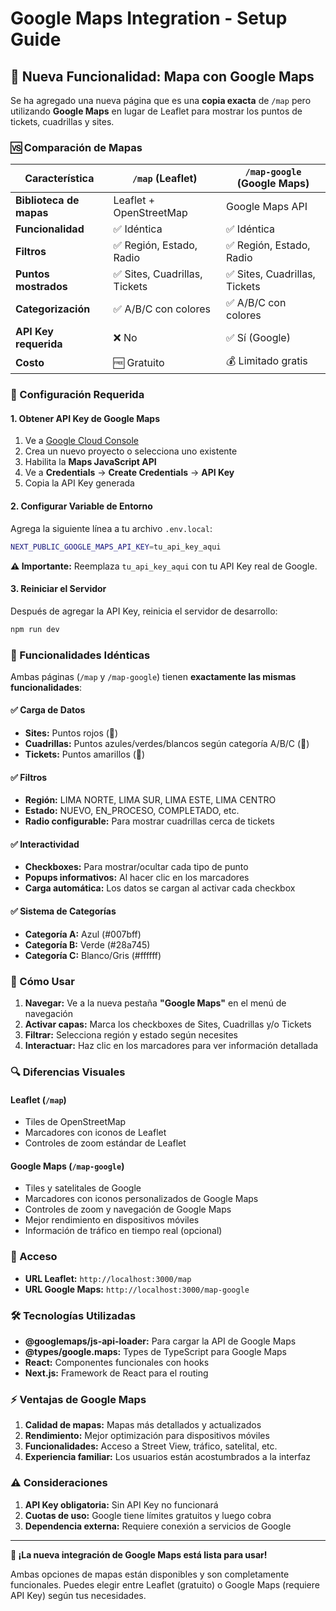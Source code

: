# Google Maps Integration - Setup Guide

## 📍 Nueva Funcionalidad: Mapa con Google Maps

Se ha agregado una nueva página que es una **copia exacta** de `/map` pero utilizando **Google Maps** en lugar de Leaflet para mostrar los puntos de tickets, cuadrillas y sites.

### 🆚 Comparación de Mapas

| Característica | `/map` (Leaflet) | `/map-google` (Google Maps) |
|---|---|---|
| **Biblioteca de mapas** | Leaflet + OpenStreetMap | Google Maps API |
| **Funcionalidad** | ✅ Idéntica | ✅ Idéntica |
| **Filtros** | ✅ Región, Estado, Radio | ✅ Región, Estado, Radio |
| **Puntos mostrados** | ✅ Sites, Cuadrillas, Tickets | ✅ Sites, Cuadrillas, Tickets |
| **Categorización** | ✅ A/B/C con colores | ✅ A/B/C con colores |
| **API Key requerida** | ❌ No | ✅ Sí (Google) |
| **Costo** | 🆓 Gratuito | 💰 Limitado gratis |

### 🔧 Configuración Requerida

#### 1. Obtener API Key de Google Maps

1. Ve a [Google Cloud Console](https://console.cloud.google.com/)
2. Crea un nuevo proyecto o selecciona uno existente
3. Habilita la **Maps JavaScript API**
4. Ve a **Credentials** → **Create Credentials** → **API Key**
5. Copia la API Key generada

#### 2. Configurar Variable de Entorno

Agrega la siguiente línea a tu archivo `.env.local`:

```bash
NEXT_PUBLIC_GOOGLE_MAPS_API_KEY=tu_api_key_aqui
```

**⚠️ Importante:** Reemplaza `tu_api_key_aqui` con tu API Key real de Google.

#### 3. Reiniciar el Servidor

Después de agregar la API Key, reinicia el servidor de desarrollo:

```bash
npm run dev
```

### 🎯 Funcionalidades Idénticas

Ambas páginas (`/map` y `/map-google`) tienen **exactamente las mismas funcionalidades**:

#### ✅ Carga de Datos
- **Sites:** Puntos rojos (🏢)
- **Cuadrillas:** Puntos azules/verdes/blancos según categoría A/B/C (👥)
- **Tickets:** Puntos amarillos (🎫)

#### ✅ Filtros
- **Región:** LIMA NORTE, LIMA SUR, LIMA ESTE, LIMA CENTRO
- **Estado:** NUEVO, EN_PROCESO, COMPLETADO, etc.
- **Radio configurable:** Para mostrar cuadrillas cerca de tickets

#### ✅ Interactividad
- **Checkboxes:** Para mostrar/ocultar cada tipo de punto
- **Popups informativos:** Al hacer clic en los marcadores
- **Carga automática:** Los datos se cargan al activar cada checkbox

#### ✅ Sistema de Categorías
- **Categoría A:** Azul (#007bff)
- **Categoría B:** Verde (#28a745)
- **Categoría C:** Blanco/Gris (#ffffff)

### 🚀 Cómo Usar

1. **Navegar:** Ve a la nueva pestaña **"Google Maps"** en el menú de navegación
2. **Activar capas:** Marca los checkboxes de Sites, Cuadrillas y/o Tickets
3. **Filtrar:** Selecciona región y estado según necesites
4. **Interactuar:** Haz clic en los marcadores para ver información detallada

### 🔍 Diferencias Visuales

#### Leaflet (`/map`)
- Tiles de OpenStreetMap
- Marcadores con iconos de Leaflet
- Controles de zoom estándar de Leaflet

#### Google Maps (`/map-google`)
- Tiles y satelitales de Google
- Marcadores con iconos personalizados de Google Maps
- Controles de zoom y navegación de Google Maps
- Mejor rendimiento en dispositivos móviles
- Información de tráfico en tiempo real (opcional)

### 📱 Acceso

- **URL Leaflet:** `http://localhost:3000/map`
- **URL Google Maps:** `http://localhost:3000/map-google`

### 🛠️ Tecnologías Utilizadas

- **@googlemaps/js-api-loader:** Para cargar la API de Google Maps
- **@types/google.maps:** Types de TypeScript para Google Maps
- **React:** Componentes funcionales con hooks
- **Next.js:** Framework de React para el routing

### ⚡ Ventajas de Google Maps

1. **Calidad de mapas:** Mapas más detallados y actualizados
2. **Rendimiento:** Mejor optimización para dispositivos móviles
3. **Funcionalidades:** Acceso a Street View, tráfico, satelital, etc.
4. **Experiencia familiar:** Los usuarios están acostumbrados a la interfaz

### ⚠️ Consideraciones

1. **API Key obligatoria:** Sin API Key no funcionará
2. **Cuotas de uso:** Google tiene límites gratuitos y luego cobra
3. **Dependencia externa:** Requiere conexión a servicios de Google

---

**🎉 ¡La nueva integración de Google Maps está lista para usar!**

Ambas opciones de mapas están disponibles y son completamente funcionales. Puedes elegir entre Leaflet (gratuito) o Google Maps (requiere API Key) según tus necesidades.